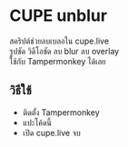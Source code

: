 # CUPE unblur

สคริปต์ช่วยลบเบลอใน cupe.live  
รูปชัด วิดีโอชัด ลบ blur ลบ overlay  
ใช้กับ Tampermonkey ได้เลย

## วิธีใช้
- ติดตั้ง Tampermonkey
- แปะโค้ดนี้
- เปิด cupe.live จบ
